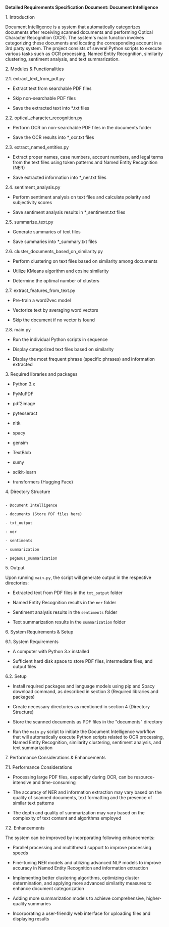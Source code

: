 **Detailed Requirements Specification Document: Document Intelligence**

1\. Introduction

Document Intelligence is a system that automatically categorizes documents after receiving scanned documents and performing Optical Character Recognition (OCR). The system's main function involves categorizing these documents and locating the corresponding account in a 3rd party system. The project consists of several Python scripts to execute various tasks such as OCR processing, Named Entity Recognition, similarity clustering, sentiment analysis, and text summarization.

2\. Modules & Functionalities

2.1. extract_text_from_pdf.py

- Extract text from searchable PDF files

- Skip non-searchable PDF files

- Save the extracted text into *.txt files

2.2. optical_character_recognition.py

- Perform OCR on non-searchable PDF files in the documents folder

- Save the OCR results into *_ocr.txt files

2.3. extract_named_entities.py

- Extract proper names, case numbers, account numbers, and legal terms from the text files using token patterns and Named Entity Recognition (NER)

- Save extracted information into *_ner.txt files

2.4. sentiment_analysis.py

- Perform sentiment analysis on text files and calculate polarity and subjectivity scores

- Save sentiment analysis results in *_sentiment.txt files

2.5. summarize_text.py

- Generate summaries of text files

- Save summaries into *_summary.txt files

2.6. cluster_documents_based_on_similarity.py

- Perform clustering on text files based on similarity among documents

- Utilize KMeans algorithm and cosine similarity

- Determine the optimal number of clusters

2.7. extract_features_from_text.py

- Pre-train a word2vec model

- Vectorize text by averaging word vectors

- Skip the document if no vector is found

2.8. main.py

- Run the individual Python scripts in sequence

- Display categorized text files based on similarity

- Display the most frequent phrase (specific phrases) and information extracted

3\. Required libraries and packages

- Python 3.x

- PyMuPDF

- pdf2image

- pytesseract

- nltk

- spacy

- gensim

- TextBlob

- sumy

- scikit-learn

- transformers (Hugging Face)

4\. Directory Structure

```

- Document Intelligence

- documents (Store PDF files here)

- txt_output

- ner

- sentiments

- summarization

- pegasus_summarization

```

5\. Output

Upon running `main.py`, the script will generate output in the respective directories:

- Extracted text from PDF files in the `txt_output` folder

- Named Entity Recognition results in the `ner` folder

- Sentiment analysis results in the `sentiments` folder

- Text summarization results in the `summarization` folder


6\. System Requirements & Setup

6.1. System Requirements

- A computer with Python 3.x installed

- Sufficient hard disk space to store PDF files, intermediate files, and output files

6.2. Setup

- Install required packages and language models using pip and Spacy download command, as described in section 3 (Required libraries and packages)

- Create necessary directories as mentioned in section 4 (Directory Structure)

- Store the scanned documents as PDF files in the "documents" directory

- Run the `main.py` script to initiate the Document Intelligence workflow that will automatically execute Python scripts related to OCR processing, Named Entity Recognition, similarity clustering, sentiment analysis, and text summarization

7\. Performance Considerations & Enhancements

7.1. Performance Considerations

- Processing large PDF files, especially during OCR, can be resource-intensive and time-consuming

- The accuracy of NER and information extraction may vary based on the quality of scanned documents, text formatting and the presence of similar text patterns

- The depth and quality of summarization may vary based on the complexity of text content and algorithms employed

7.2. Enhancements

The system can be improved by incorporating following enhancements:

- Parallel processing and multithread support to improve processing speeds

- Fine-tuning NER models and utilizing advanced NLP models to improve accuracy in Named Entity Recognition and information extraction

- Implementing better clustering algorithms, optimizing cluster determination, and applying more advanced similarity measures to enhance document categorization

- Adding more summarization models to achieve comprehensive, higher-quality summaries

- Incorporating a user-friendly web interface for uploading files and displaying results